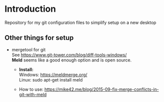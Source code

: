 # Introduction
Repository for my git configuration files to simplify setup on a new desktop

## Other things for setup

- mergetool for git<br>
See https://www.git-tower.com/blog/diff-tools-windows/<br>
**Meld** seems like a good enough option and is open source.

	- **Install:**<br>
	Windows: https://meldmerge.org/<br>
	Linux: sudo apt-get install meld<br>

	- How to use: https://mike42.me/blog/2015-09-fix-merge-conflicts-in-git-with-meld
